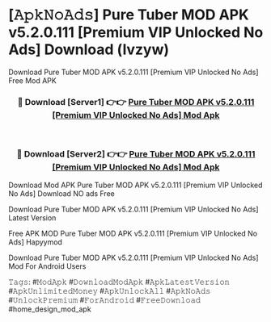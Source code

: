 # [𝙰𝚙𝚔𝙽𝚘𝙰𝚍𝚜] Pure Tuber MOD APK v5.2.0.111 [Premium VIP Unlocked No Ads] Download (lvzyw)
Download Pure Tuber MOD APK v5.2.0.111 [Premium VIP Unlocked No Ads] Free Mod APK

<div align="center">
<h3>🔴 Download [Server1] 👉👉 <a href="https://apkcomod.com?title=Pure_Tuber_MOD_APK_v5.2.0.111_[Premium_VIP_Unlocked_No_Ads]">Pure Tuber MOD APK v5.2.0.111 [Premium VIP Unlocked No Ads] Mod Apk</a></h3><br>

<h3>🔴 Download [Server2] 👉👉 <a href="https://apkcomod.com?title=Pure_Tuber_MOD_APK_v5.2.0.111_[Premium_VIP_Unlocked_No_Ads]">Pure Tuber MOD APK v5.2.0.111 [Premium VIP Unlocked No Ads] Mod Apk</a></h3>
</div>


 Download Mod APK Pure Tuber MOD APK v5.2.0.111 [Premium VIP Unlocked No Ads] Download NO ads Free

Download Pure Tuber MOD APK v5.2.0.111 [Premium VIP Unlocked No Ads] Latest Version

Free APK MOD Pure Tuber MOD APK v5.2.0.111 [Premium VIP Unlocked No Ads] Hapyymod

Download Pure Tuber MOD APK v5.2.0.111 [Premium VIP Unlocked No Ads] Mod For Android Users

𝚃𝚊𝚐𝚜: #𝙼𝚘𝚍𝙰𝚙𝚔 #𝙳𝚘𝚠𝚗𝚕𝚘𝚊𝚍𝙼𝚘𝚍𝙰𝚙𝚔 #𝙰𝚙𝚔𝙻𝚊𝚝𝚎𝚜𝚝𝚅𝚎𝚛𝚜𝚒𝚘𝚗 #𝙰𝚙𝚔𝚄𝚗𝚕𝚒𝚖𝚒𝚝𝚎𝚍𝙼𝚘𝚗𝚎𝚢 #𝙰𝚙𝚔𝚄𝚗𝚕𝚘𝚌𝚔𝙰𝚕𝚕 #𝙰𝚙𝚔𝙽𝚘𝙰𝚍𝚜 #𝚄𝚗𝚕𝚘𝚌𝚔𝙿𝚛𝚎𝚖𝚒𝚞𝚖 #𝙵𝚘𝚛𝙰𝚗𝚍𝚛𝚘𝚒𝚍 #𝙵𝚛𝚎𝚎𝙳𝚘𝚠𝚗𝚕𝚘𝚊𝚍 #home_design_mod_apk